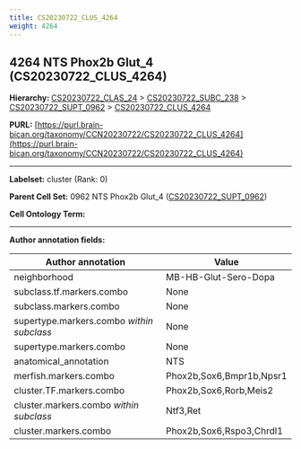 ```yaml
---
title: CS20230722_CLUS_4264
weight: 4264
---
```

## 4264 NTS Phox2b Glut_4 (CS20230722_CLUS_4264)
<b>Hierarchy: </b>
[CS20230722_CLAS_24](../CS20230722_CLAS_24) >
[CS20230722_SUBC_238](../CS20230722_SUBC_238) >
[CS20230722_SUPT_0962](../CS20230722_SUPT_0962) >
[CS20230722_CLUS_4264](../CS20230722_CLUS_4264)

**PURL:** [https://purl.brain-bican.org/taxonomy/CCN20230722/CS20230722_CLUS_4264](https://purl.brain-bican.org/taxonomy/CCN20230722/CS20230722_CLUS_4264)

---


**Labelset:** cluster (Rank: 0)

**Parent Cell Set:** 0962 NTS Phox2b Glut_4 ([CS20230722_SUPT_0962](../CS20230722_SUPT_0962))



**Cell Ontology Term:** 

[MARKER GENES.]: #


---

[TRANSFERRED ANNOTATIONS.]: #


[AUTHOR ANNOTATION FIELDS.]: #


**Author annotation fields:**

| Author annotation | Value |
|-------------------|-------|
|neighborhood|MB-HB-Glut-Sero-Dopa|
|subclass.tf.markers.combo|None|
|subclass.markers.combo|None|
|supertype.markers.combo _within subclass_|None|
|supertype.markers.combo|None|
|anatomical_annotation|NTS|
|merfish.markers.combo|Phox2b,Sox6,Bmpr1b,Npsr1|
|cluster.TF.markers.combo|Phox2b,Sox6,Rorb,Meis2|
|cluster.markers.combo _within subclass_|Ntf3,Ret|
|cluster.markers.combo|Phox2b,Sox6,Rspo3,Chrdl1|
